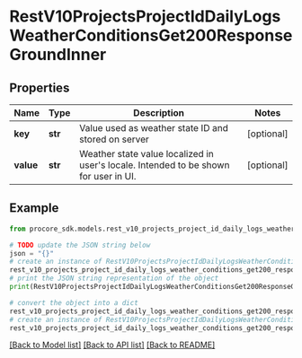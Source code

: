 # RestV10ProjectsProjectIdDailyLogsWeatherConditionsGet200ResponseGroundInner


## Properties

Name | Type | Description | Notes
------------ | ------------- | ------------- | -------------
**key** | **str** | Value used as weather state ID and stored on server | [optional] 
**value** | **str** | Weather state value localized in user&#39;s locale. Intended to be shown for user in UI. | [optional] 

## Example

```python
from procore_sdk.models.rest_v10_projects_project_id_daily_logs_weather_conditions_get200_response_ground_inner import RestV10ProjectsProjectIdDailyLogsWeatherConditionsGet200ResponseGroundInner

# TODO update the JSON string below
json = "{}"
# create an instance of RestV10ProjectsProjectIdDailyLogsWeatherConditionsGet200ResponseGroundInner from a JSON string
rest_v10_projects_project_id_daily_logs_weather_conditions_get200_response_ground_inner_instance = RestV10ProjectsProjectIdDailyLogsWeatherConditionsGet200ResponseGroundInner.from_json(json)
# print the JSON string representation of the object
print(RestV10ProjectsProjectIdDailyLogsWeatherConditionsGet200ResponseGroundInner.to_json())

# convert the object into a dict
rest_v10_projects_project_id_daily_logs_weather_conditions_get200_response_ground_inner_dict = rest_v10_projects_project_id_daily_logs_weather_conditions_get200_response_ground_inner_instance.to_dict()
# create an instance of RestV10ProjectsProjectIdDailyLogsWeatherConditionsGet200ResponseGroundInner from a dict
rest_v10_projects_project_id_daily_logs_weather_conditions_get200_response_ground_inner_from_dict = RestV10ProjectsProjectIdDailyLogsWeatherConditionsGet200ResponseGroundInner.from_dict(rest_v10_projects_project_id_daily_logs_weather_conditions_get200_response_ground_inner_dict)
```
[[Back to Model list]](../README.md#documentation-for-models) [[Back to API list]](../README.md#documentation-for-api-endpoints) [[Back to README]](../README.md)


